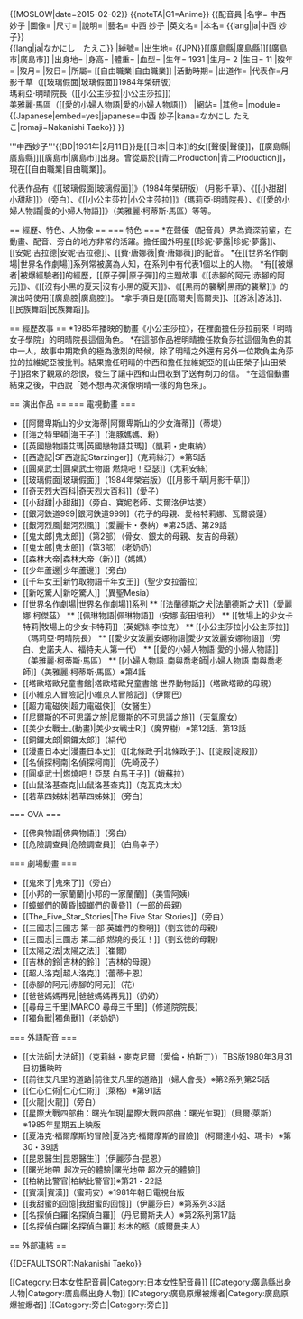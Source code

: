 {{MOSLOW|date=2015-02-02}}
{{noteTA|G1=Anime}}
{{配音員
|名字= 中西 妙子
|圖像= 
|尺寸= 
|說明= 
|藝名= 中西 妙子
|英文名=
|本名= {{lang|ja|中西 妙子}}<br>{{lang|ja|なかにし　たえこ}}
|綽號= 
|出生地= {{JPN}}[[廣島縣|廣島縣]][[廣島市|廣島市]]
|出身地= 
|身高= 
|體重= 
|血型= 
|生年= 1931
|生月= 2
|生日= 11
|歿年= 
|歿月= 
|歿日= 
|所屬= [[自由職業|自由職業]]
|活動時期= 
|出道作= 
|代表作=月影千草（[[玻璃假面|玻璃假面]]1984年榮研版）<br />瑪莉亞·明晴院長（[[小公主莎拉|小公主莎拉]]）<br />美雅麗·馬區（[[愛的小婦人物語|愛的小婦人物語]]）
|網站= 
|其他= 
|module={{Japanese|embed=yes|japanese=中西 妙子|kana=なかにし たえこ|romaji=Nakanishi Taeko}}
}}

'''中西妙子'''{{BD|1931年|2月11日}}是[[日本|日本]]的女[[聲優|聲優]]，[[廣島縣|廣島縣]][[廣島市|廣島市]]出身。曾從屬於[[青二Production|青二Production]]，現在[[自由職業|自由職業]]。

代表作品有《[[玻璃假面|玻璃假面]]》（1984年榮研版）（月影千草）、《[[小甜甜|小甜甜]]》（旁白）、《[[小公主莎拉|小公主莎拉]]》（瑪莉亞·明晴院長）、《[[愛的小婦人物語|愛的小婦人物語]]》（美雅麗·柯蒂斯·馬區）等等。

== 經歷、特色、人物像 ==
=== 特色 ===
*在聲優（配音員）界為資深前輩，在動畫、配音、旁白的地方非常的活躍。擔任國外明星[[珍妮·夢露|珍妮·夢露]]、[[安妮·吉拉德|安妮·吉拉德]]、[[費·唐娜薇|費·唐娜薇]]的配音。
*在[[世界名作劇場|世界名作劇場]]系列常被廣為人知，在系列中有代表1個以上的人物。
*有[[被爆者|被爆經驗者]]的經歷，[[原子彈|原子彈]]的主題故事《[[赤腳的阿元|赤腳的阿元]]》、《[[沒有小黑的夏天|沒有小黑的夏天]]》、《[[黑雨的襲擊|黑雨的襲擊]]》的演出時使用[[廣島腔|廣島腔]]。
*拿手項目是[[高爾夫|高爾夫]]、[[游泳|游泳]]、[[民族舞蹈|民族舞蹈]]。

== 經歷故事 ==
*1985年播映的動畫《小公主莎拉》，在裡面擔任莎拉前來「明晴女子學院」的明晴院長這個角色。
*在這部作品裡明晴擔任欺負莎拉這個角色的其中一人，故事中期欺負的極為激烈的時候，除了明晴之外還有另外一位欺負主角莎拉的拉維妮亞被批判。結果擔任明晴的中西和擔任拉維妮亞的[[山田榮子|山田榮子]]招來了觀眾的怨恨，發生了讓中西和山田收到了送有剃刀的信。
*在這個動畫結束之後，中西說「她不想再次演像明晴一樣的角色來」。

== 演出作品 ==
=== 電視動畫 ===
* [[阿爾卑斯山的少女海蒂|阿爾卑斯山的少女海蒂]]（蒂堤）
* [[海之特里頓|海王子]]（海豚媽媽、粉）
* [[英國戀物語艾瑪|英國戀物語艾瑪]]（凱莉・史東納）
* [[西遊記|SF西遊記Starzinger]]（克莉絲汀）※第5話
* [[圓桌武士|圓桌武士物語 燃燒吧！亞瑟]]（尤莉安絲）
* [[玻璃假面|玻璃假面]]（1984年榮岩版）（[[月影千草|月影千草]]）
* [[奇天烈大百科|奇天烈大百科]]（愛子）
* [[小甜甜|小甜甜]]（旁白、寶妮老師、艾爾洛伊姑婆）
* [[銀河鉄道999|銀河鉄道999]]（花子的母親、愛格特莉娜、瓦爾裘蓮）
* [[銀河烈風|銀河烈風]]（愛麗卡・泰納）※第25話、第29話
* [[鬼太郎|鬼太郎]]（第2部）（骨女、銀太的母親、友吉的母親）
* [[鬼太郎|鬼太郎]]（第3部）（老奶奶）
* [[森林大帝|森林大帝（新）]]（媽媽）
* [[少年蘆邊|少年蘆邊]]（旁白）
* [[千年女王|新竹取物語千年女王]]（聖少女拉蕾拉）
* [[新吃驚人|新吃驚人]]（異聖Mesia）
* [[世界名作劇場|世界名作劇場]]系列
** [[法蘭德斯之犬|法蘭德斯之犬]]（愛麗娜·柯傑茲）
** [[佩琳物語|佩琳物語]]（安娜·彭田培利）
** [[牧場上的少女卡特莉|牧場上的少女卡特莉]]（英妮絲·李拉克）
** [[小公主莎拉|小公主莎拉]]（瑪莉亞·明晴院長）
** [[愛少女波麗安娜物語|愛少女波麗安娜物語]]（旁白、史諾夫人、福特夫人第一代）
** [[愛的小婦人物語|愛的小婦人物語]]（美雅麗·柯蒂斯·馬區）
** [[小婦人物語_南與喬老師|小婦人物語 南與喬老師]]（美雅麗·柯蒂斯·馬區）※第4話
* [[塔歐塔歐兒童書館|塔歐塔歐兒童書館 世界動物話]]（塔歐塔歐的母親）
* [[小維京人冒險記|小維京人冒險記]]（伊爾巴）
* [[超力電磁俠|超力電磁俠]]（女醫生）
* [[尼爾斯的不可思議之旅|尼爾斯的不可思議之旅]]（天氣魔女）
* [[美少女戰士_(動畫)|美少女戦士R]]（魔界樹）※第12話、第13話
* [[銅鑼太郎|銅鑼太郎]]（絹代）
* [[漫畫日本史|漫畫日本史]]（[[北條政子|北條政子]]、[[淀殿|淀殿]]）
* [[名偵探柯南|名偵探柯南]]（先崎茂子）
* [[圓桌武士|燃燒吧！亞瑟 白馬王子]]（娥蘇拉）
* [[山鼠洛基查克|山鼠洛基查克]]（克瓦克太太）
* [[若草四姊妹|若草四姊妹]]（旁白）

=== OVA ===
* [[佛典物語|佛典物語]]（旁白）
* [[危險調查員|危險調查員]]（白鳥幸子）

=== 劇場動畫 ===
* [[鬼來了|鬼來了]]（旁白）
* [[小邦的一家蘭蘭|小邦的一家蘭蘭]]（美雪阿姨）
* [[蟑螂們的黄昏|蟑螂們的黄昏]]（一郎的母親）
* [[The_Five_Star_Stories|The Five Star Stories]]（旁白）
* [[三國志|三國志 第一部 英雄們的黎明]]（劉玄徳的母親）
* [[三國志|三國志 第二部 燃燒的長江！]]（劉玄徳的母親）
* [[太陽之法|太陽之法]]（崔爾）
* [[吉林的鈴|吉林的鈴]]（吉林的母親）
* [[超人洛克|超人洛克]]（蕾蒂卡恩）
* [[赤腳的阿元|赤腳的阿元]]（花）
* [[爸爸媽媽再見|爸爸媽媽再見]]（奶奶）
* [[尋母三千里|MARCO 尋母三千里]]（修道院院長）
* [[獨角獸|獨角獸]]（老奶奶）

=== 外語配音 ===
* [[大法師|大法師]]（克莉絲・麥克尼爾（愛倫・柏斯丁））TBS版1980年3月31日初播映時 
* [[前往艾凡里的道路|前往艾凡里的道路]]（婦人會長）※第2系列第25話
* [[仁心仁術|仁心仁術]]（萊格）※第91話
* [[火龍|火龍]]（旁白）
* [[星際大戰四部曲：曙光乍現|星際大戰四部曲：曙光乍現]]（貝爾·萊斯）※1985年星期五上映版
* [[夏洛克·福爾摩斯的冒險|夏洛克·福爾摩斯的冒險]]（柯爾達小姐、瑪卡）※第30・39話
* [[昆恩醫生|昆恩醫生]]（伊麗莎白·昆恩）
* [[曙光地帶_超次元的體驗|曙光地帶 超次元的體驗]]
* [[柏納比警官|柏納比警官]]※第21・22話
* [[賓漢|賓漢]]（蜜莉安）※1981年朝日電視台版 
* [[我甜蜜的回憶|我甜蜜的回憶]]（伊麗莎白）※第系列33話
* [[名探偵白羅|名探偵白羅]]（丹尼爾斯夫人）※第2系列第17話
* [[名探偵白羅|名探偵白羅]] 杉木的柩（威爾曼夫人）



== 外部連結 ==

{{DEFAULTSORT:Nakanishi Taeko}}

[[Category:日本女性配音員|Category:日本女性配音員]]
[[Category:廣島縣出身人物|Category:廣島縣出身人物]]
[[Category:廣島原爆被爆者|Category:廣島原爆被爆者]]
[[Category:旁白|Category:旁白]]